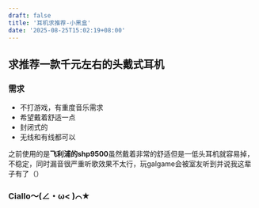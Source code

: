 ```yaml
---
draft: false
title: '耳机求推荐-小黑盒'
date: '2025-08-25T15:02:19+08:00'
---
```

## 求推荐一款千元左右的头戴式耳机

### 需求
- 不打游戏，有重度音乐需求
- 希望戴着舒适一点
- 封闭式的
- 无线和有线都可以

之前使用的是**飞利浦的shp9500**虽然戴着非常的舒适但是一低头耳机就容易掉，不稳定，同时漏音很严重听歌效果不太行，玩galgame会被室友听到并说我这辈子有了（）

### Ciallo～(∠・ω< )⌒★